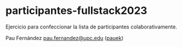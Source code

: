 # participantes-fullstack2023
Ejercicio para confeccionar la lista de participantes colaborativamente.

Pau Fernández <pau.fernandez@upc.edu> ([pauek](https://github.com/pauek))
